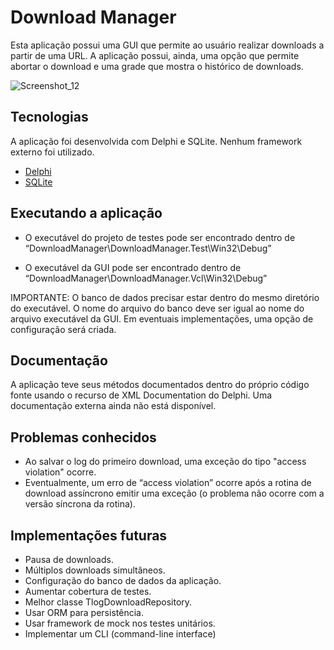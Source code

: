 # Download Manager
Esta aplicação possui uma GUI que permite ao usuário realizar downloads a partir de uma URL. A aplicação possui, ainda, uma opção que permite abortar o download e uma grade que mostra o histórico de downloads.

![Screenshot_12](https://user-images.githubusercontent.com/50338986/162770785-9add1b98-daed-4649-8b2f-8596b26ae773.png)

## Tecnologias
A aplicação foi desenvolvida com Delphi e SQLite. Nenhum framework externo foi utilizado.

 - [Delphi](https://www.embarcadero.com/products/delphi)
 - [SQLite](https://sqlite.org/index.html)

## Executando a aplicação
- O executável do projeto de testes pode ser encontrado dentro de “DownloadManager\DownloadManager.Test\Win32\Debug”

- O executável da GUI pode ser encontrado dentro de “DownloadManager\DownloadManager.Vcl\Win32\Debug”

IMPORTANTE: O banco de dados precisar estar dentro do mesmo diretório do executável. O nome do arquivo do banco deve ser igual ao nome do arquivo executável da GUI. Em eventuais implementações, uma opção de configuração será criada.

## Documentação
A aplicação teve seus métodos documentados dentro do próprio código fonte usando o recurso de XML Documentation do Delphi. Uma documentação externa ainda não está disponível.

## Problemas conhecidos
- Ao salvar o log do primeiro download, uma exceção do tipo "access violation" ocorre.
- Eventualmente, um erro de “access violation” ocorre após a rotina de download assíncrono emitir uma exceção (o problema não ocorre com a versão síncrona da rotina).

## Implementações futuras
- Pausa de downloads.
- Múltiplos downloads simultâneos.
- Configuração do banco de dados da aplicação.
- Aumentar cobertura de testes.
- Melhor classe TlogDownloadRepository.
- Usar ORM para persistência.
- Usar framework de mock nos testes unitários.
- Implementar um CLI (command-line interface)

